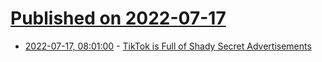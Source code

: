 # [Published on 2022-07-17](index.md)

* [2022-07-17, 08:01:00](https://soylentnews.org/article.pl?sid=22/07/16/1323229&from=rss) - [TikTok is Full of Shady Secret Advertisements](https://soylentnews.org/article.pl?sid=22/07/16/1323229&from=rss)
